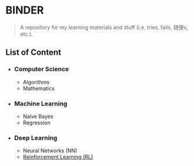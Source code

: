 # BINDER

> A repository for my learning materials and stuff (i.e. tries, fails, 随便s, etc.).

## List of Content

- ### Computer Science
  - Algorithms
  - Mathematics
  
- ### Machine Learning

  - Naive Bayes
  - Regression

- ### Deep Learning

  - Neural Networks (NN)
  - [Reinforcement Learning (RL)](https://github.com/Sahandfer/BINDER/tree/master/RL/)

